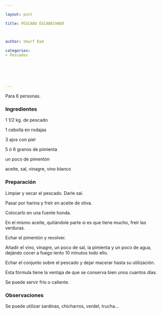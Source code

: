 ```yaml
---

layout: post

title: PESCADO ESCABECHADO



author: Smurf Dad

categories:
- Pescados






---
```


Para 6 personas.

<h3>Ingredientes</h3>

1 1/2 kg. de pescado

1 cebolla en rodajas

3 ajos con piel

5 ó 6 granos de pimienta

un poco de pimentón

aceite, sal, vinagre, vino blanco

<h3>Preparación</h3>

Limpiar y secar el pescado. Darle sal.

Pasar por harina y freír en aceite de oliva.

Colocarlo en una fuente honda.

En el mismo aceite, quitándole parte si es que tiene mucho, freír las verduras.

Echar el pimentón y revolver.

Añadir el vino, vinagre, un poco de sal, la pimienta y un poco de agua, dejándo cocer a fuego lento 10 minutos todo ello.

Echar el conjunto sobre el pescado y dejar macerar hasta su utilización.

Esta fórmula tiene la ventaja de que se conserva bien unos cuantos días.

Se puede servir frío o caliente.

<h3>Observaciones</h3>

Se puede utilizar sardinas, chicharros, verdel, trucha...